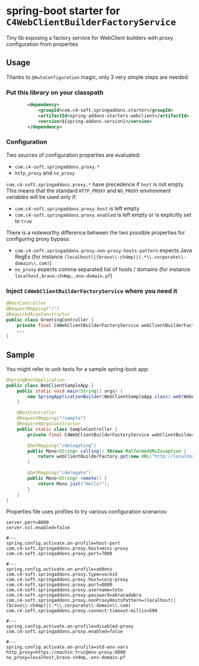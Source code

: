 # spring-boot starter for `C4WebClientBuilderFactoryService`
Tiny lib exposing a factory service for WebClient builders with proxy configuration from properties

## Usage
Thanks to `@AutoConfiguration` magic, only 3 very simple steps are needed:
### Put this library on your classpath
```xml
        <dependency>
            <groupId>com.c4-soft.springaddons.starter</groupId>
            <artifactId>spring-addons-starters-webclient</artifactId>
            <version>${spring-addons.version}</version>
        </dependency>
```

### Configuration
Two sources of configuration properties are evaluated:
- `com.c4-soft.springaddons.proxy.*`
- `http_proxy` and `no_proxy`

`com.c4-soft.springaddons.proxy.*` have precedence if `host` is not empty. This means that the standard `HTTP_PROXY` and `NO_PROXY` environment variables will be used only if:
- `com.c4-soft.springaddons.proxy.host` is left empty
- `com.c4-soft.springaddons.proxy.enabled` is left empty or is explicitly set to `true`

There is a noteworthy difference between the two possible properties for configuring proxy bypass:
- `com.c4-soft.springaddons.proxy.non-proxy-hosts-pattern` expects Java RegEx (for instance `(localhost)|(bravo\\-ch4mp)|(.*\\.corporate\\-domain\\.com)`)
- `no_proxy` expects comma separated list of hosts / domains (for instance `localhost,bravo-ch4mp,.env-domain.pf`)

### Inject `C4WebClientBuilderFactoryService` where you need it
```java
@RestController
@RequestMapping("/")
@RequiredArgsConstructor
public class GreetingController {
    private final C4WebClientBuilderFactoryService webClientBuilderFactory;
    ...
}
```

## Sample
You might refer to unit-tests for a sample spring-boot app:
```java
@SpringBootApplication
public class WebClientSampleApp {
    public static void main(String[] args) {
        new SpringApplicationBuilder(WebClientSampleApp.class).web(WebApplicationType.REACTIVE).run(args);
    }

    @RestController
    @RequestMapping("/sample")
    @RequiredArgsConstructor
    public static class SampleController {
        private final C4WebClientBuilderFactoryService webClientBuilderFactory;

        @GetMapping("/delegating")
        public Mono<String> calling() throws MalformedURLException {
            return webClientBuilderFactory.get(new URL("http://localhost:8080")).build().get().uri("/sample/delegate").retrieve().bodyToMono(String.class);
        }

        @GetMapping("/delegate")
        public Mono<String> remote() {
            return Mono.just("Hello!");
        }
    }
}
```
Properties file uses profiles to try various configuration scenarios:
```properties
server.port=8080
server.ssl.enabled=false

#---
spring.config.activate.on-profile=host-port
com.c4-soft.springaddons.proxy.host=mini-proxy
com.c4-soft.springaddons.proxy.port=7080

#---
spring.config.activate.on-profile=addons
com.c4-soft.springaddons.proxy.type=socks5
com.c4-soft.springaddons.proxy.host=corp-proxy
com.c4-soft.springaddons.proxy.port=8080
com.c4-soft.springaddons.proxy.username=toto
com.c4-soft.springaddons.proxy.password=abracadabra
com.c4-soft.springaddons.proxy.nonProxyHostsPattern=(localhost)|(bravo\\-ch4mp)|(.*\\.corporate\\-domain\\.com)
com.c4-soft.springaddons.proxy.connect-timeout-millis=500

#---
spring.config.activate.on-profile=disabled-proxy
com.c4-soft.springaddons.proxy.enabled=false

#---
spring.config.activate.on-profile=std-env-vars
http_proxy=https://machin:truc@env-proxy:8080
no_proxy=localhost,bravo-ch4mp,.env-domain.pf
```